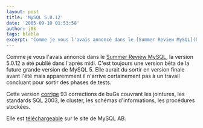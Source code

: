 ```yaml
---
layout: post
title: 'MySQL 5.0.12'
date: '2005-09-10 01:53:58'
author: j0k
tags: blabla
excerpt: "Comme je vous l'avais annoncé dans le [Summer Review MySQL](http://www.j0k3r.net/news-summer-review-mysql-657.html), la version 5.0.12 a été publié dans l'après midi.     \nC'est toujours une version bêta de la future grande version de MySQL 5. Elle aurait du sortir en version finale avant l'été mais apparemment il n'arrive certainement pas à un travail      …"
---
```


Comme je vous l'avais annoncé dans le [Summer Review MySQL](http://www.j0k3r.net/news-summer-review-mysql-657.html), la version 5.0.12 a été publié dans l'après midi.
C'est toujours une version bêta de la future grande version de MySQL 5. Elle aurait du sortir en version finale avant l'été mais apparemment il n'arrive certainement pas à un travail concluant pour sortir des phases de tests.

Cette version [corrige](http://dev.mysql.com/doc/mysql/en/News-5.0.12.html) 93 corrections de buGs couvrant les jointures, les standards SQL 2003, le cluster, les schémas d'informations, les procédures stockées.

Elle est [téléchargeable](http://dev.mysql.com/downloads/mysql/5.0.html) sur le site de MySQL AB.
